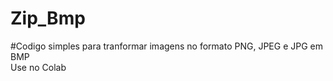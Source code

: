 # Zip_Bmp
#Codigo simples para tranformar imagens no formato PNG, JPEG e JPG em BMP<br>
Use no Colab
